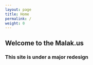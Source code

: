 ```yaml
---
layout: page
title: Home
permalink: /
weight: 0
---
```


## Welcome to the Malak.us  

### This site is under a major redesign  
